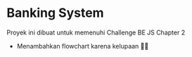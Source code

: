 # Banking System

Proyek ini dibuat untuk memenuhi Challenge BE JS Chapter 2

- Menambahkan flowchart karena kelupaan 🙏🏻


